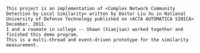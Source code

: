 	This project is an implementation of <Complex Network Community Detection by Local Similarity> written by Doctor Liu Xu in National University of Defense Technology published on <ACTA AUTOMATICA SINICA> December, 2011.
	I and a roomate in college -- Shawn (Xiaojian) worked together and finished this demo program.
	This is a multi-thread and event-driven prototype for the similarity measurement.
